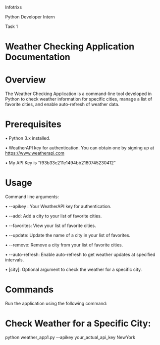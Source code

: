  Infotrixs
 
 Python Developer Intern
 
 Task 1

 # Weather Checking Application Documentation

 # Overview
 The Weather Checking Application is a command-line tool developed in Python to check weather information for specific cities, manage a list 
 of favorite cities, and enable auto-refresh of weather data.

 # Prerequisites
 •	Python 3.x installed.
 
 •	WeatherAPI key for authentication. You can obtain one by signing up at https://www.weatherapi.com
 
 •	My API Key is “f93b33c211e1494bb2180745230412”
 # Usage

 Command line arguments: 

 •	--apikey : Your WeatherAPI key for authentication.
 
 •	--add: Add a city to your list of favorite cities.
 
 •	--favorites: View your list of favorite cities.
 
 •	--update: Update the name of a city in your list of favorites.
 
 •	--remove: Remove a city from your list of favorite cities.
 
 •	--auto-refresh: Enable auto-refresh to get weather updates at specified intervals.
 
 •	[city]: Optional argument to check the weather for a specific city.

 # Commands

 Run the application using the following command:

 # Check Weather for a Specific City:
 
 python weather_app1.py --apikey your_actual_api_key NewYork





 

 

 
